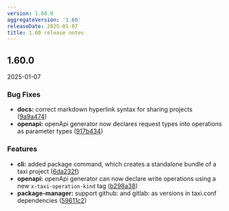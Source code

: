 ```yaml
---
version: 1.60.0
aggregateVersion: '1.60'
releaseDate: 2025-01-07
title: 1.60 release notes
---
```

## 1.60.0
2025-01-07

### Bug Fixes

* **docs:** correct markdown hyperlink syntax for sharing projects ([9a9a474](https://gitlab.com/taxi-lang/taxi-lang/commit/9a9a474950be5c30422cf8013be66aaa1777d761))
* **openapi:** openApi generator now declares request types into operations as parameter types ([917b434](https://gitlab.com/taxi-lang/taxi-lang/commit/917b4348dae5579f8d11529d2ee15c2c0e6d6357))


### Features

* **cli:** added package command, which creates a standalone bundle of a taxi project ([6da232f](https://gitlab.com/taxi-lang/taxi-lang/commit/6da232f9977e70edbe7bab081a1f71179c0ec9a5))
* **openapi:** openApi generator can now declare write operations using a new `x-taxi-operation-kind` tag ([b298a38](https://gitlab.com/taxi-lang/taxi-lang/commit/b298a3809fbae0cc7b3ad9d198d9770ea9cc88dd))
* **package-manager:** support github: and gitlab: as versions in taxi.conf dependencies ([59611c2](https://gitlab.com/taxi-lang/taxi-lang/commit/59611c2acc61adba3aefba5ec875d26a3d9d1507))



